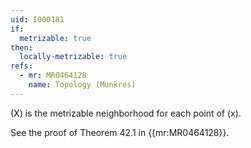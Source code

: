 ```yaml
---
uid: I000181
if:
  metrizable: true
then:
  locally-metrizable: true
refs:
  - mr: MR0464128
    name: Topology (Munkres)
---
```

\(X\) is the metrizable neighborhood for each point of \(x\).

See the proof of Theorem 42.1 in {{mr:MR0464128}}.
